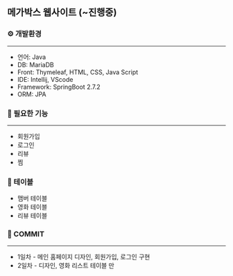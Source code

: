 ## 메가박스 웹사이트 (~진행중)

### ⚙️ 개발환경
***
* 언어: Java
* DB: MariaDB
* Front: Thymeleaf, HTML, CSS, Java Script
* IDE: Intellij, VScode
* Framework: SpringBoot 2.7.2
* ORM: JPA

### 📖 필요한 기능
***
- 회원가입
- 로그인
- 리뷰
- 찜

### 📁 테이블
- 맴버 테이블
- 영화 테이블 
- 리뷰 테이블

### 📌 COMMIT
***
- 1일차 - 메인 홈페이지 디자인, 회원가입, 로그인 구현
- 2일차 - 디자인, 영화 리스트 테이블 만
